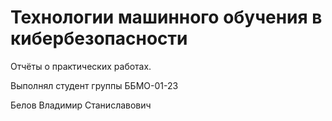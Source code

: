 # Технологии машинного обучения в кибербезопасности

Отчёты о практических работах.

Выполнял студент группы ББМО-01-23

Белов Владимир Станиславович
